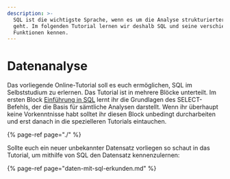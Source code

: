 ```yaml
---
description: >-
  SQL ist die wichtigste Sprache, wenn es um die Analyse strukturierter Daten
  geht. Im folgenden Tutorial lernen wir deshalb SQL und seine verschiedenen
  Funktionen kennen.
---
```


# Datenanalyse

Das vorliegende Online-Tutorial soll es euch ermöglichen, SQL im Selbststudium zu erlernen. Das Tutorial ist in mehrere Blöcke unterteilt. Im ersten Block [Einführung in SQL](einfuehrung-sql/) lernt ihr die Grundlagen des SELECT-Befehls, der die Basis für sämtliche Analysen darstellt. Wenn ihr überhaupt keine Vorkenntnisse habt solltet ihr diesen Block unbedingt durcharbeiten und erst danach in die spezielleren Tutorials eintauchen.

{% page-ref page="./" %}

Sollte euch ein neuer unbekannter Datensatz vorliegen so schaut in das Tutorial, um mithilfe von SQL den Datensatz kennenzulernen:

{% page-ref page="daten-mit-sql-erkunden.md" %}



